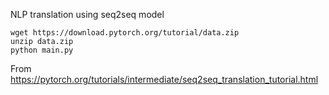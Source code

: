 NLP translation using seq2seq model

```
wget https://download.pytorch.org/tutorial/data.zip
unzip data.zip
python main.py
```


From https://pytorch.org/tutorials/intermediate/seq2seq_translation_tutorial.html
